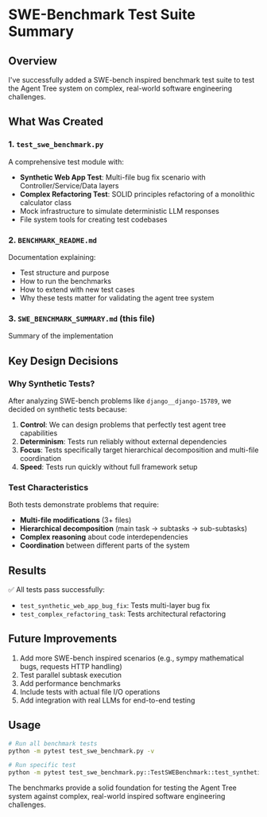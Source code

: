 # SWE-Benchmark Test Suite Summary

## Overview

I've successfully added a SWE-bench inspired benchmark test suite to test the Agent Tree system on complex, real-world software engineering challenges.

## What Was Created

### 1. `test_swe_benchmark.py`
A comprehensive test module with:
- **Synthetic Web App Test**: Multi-file bug fix scenario with Controller/Service/Data layers
- **Complex Refactoring Test**: SOLID principles refactoring of a monolithic calculator class
- Mock infrastructure to simulate deterministic LLM responses
- File system tools for creating test codebases

### 2. `BENCHMARK_README.md`
Documentation explaining:
- Test structure and purpose
- How to run the benchmarks
- How to extend with new test cases
- Why these tests matter for validating the agent tree system

### 3. `SWE_BENCHMARK_SUMMARY.md` (this file)
Summary of the implementation

## Key Design Decisions

### Why Synthetic Tests?

After analyzing SWE-bench problems like `django__django-15789`, we decided on synthetic tests because:

1. **Control**: We can design problems that perfectly test agent tree capabilities
2. **Determinism**: Tests run reliably without external dependencies
3. **Focus**: Tests specifically target hierarchical decomposition and multi-file coordination
4. **Speed**: Tests run quickly without full framework setup

### Test Characteristics

Both tests demonstrate problems that require:
- **Multi-file modifications** (3+ files)
- **Hierarchical decomposition** (main task → subtasks → sub-subtasks)
- **Complex reasoning** about code interdependencies
- **Coordination** between different parts of the system

## Results

✅ All tests pass successfully:
- `test_synthetic_web_app_bug_fix`: Tests multi-layer bug fix
- `test_complex_refactoring_task`: Tests architectural refactoring

## Future Improvements

1. Add more SWE-bench inspired scenarios (e.g., sympy mathematical bugs, requests HTTP handling)
2. Test parallel subtask execution
3. Add performance benchmarks
4. Include tests with actual file I/O operations
5. Add integration with real LLMs for end-to-end testing

## Usage

```bash
# Run all benchmark tests
python -m pytest test_swe_benchmark.py -v

# Run specific test
python -m pytest test_swe_benchmark.py::TestSWEBenchmark::test_synthetic_web_app_bug_fix -v
```

The benchmarks provide a solid foundation for testing the Agent Tree system against complex, real-world inspired software engineering challenges.